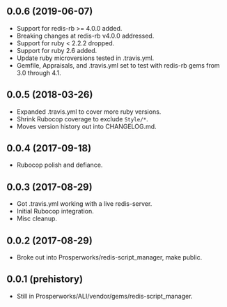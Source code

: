 ## 0.0.6 (2019-06-07)
- Support for redis-rb >= 4.0.0 added.
- Breaking changes at redis-rb v4.0.0 addressed.
- Support for ruby < 2.2.2 dropped.
- Support for ruby 2.6 added.
- Update ruby microversions tested in .travis.yml.
- Gemfile, Appraisals, and .travis.yml set to test with redis-rb
  gems from 3.0 through 4.1.

## 0.0.5 (2018-03-26)
- Expanded .travis.yml to cover more ruby versions.
- Shrink Rubocop coverage to exclude `Style/*`.
- Moves version history out into CHANGELOG.md.

## 0.0.4 (2017-09-18)
- Rubocop polish and defiance.

## 0.0.3 (2017-08-29)
- Got .travis.yml working with a live redis-server.
- Initial Rubocop integration.
- Misc cleanup.

## 0.0.2 (2017-08-29)
- Broke out into Prosperworks/redis-script_manager, make public.

## 0.0.1 (prehistory)
- Still in Prosperworks/ALI/vendor/gems/redis-script_manager.
